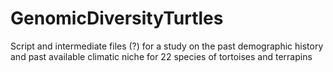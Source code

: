 # GenomicDiversityTurtles
Script and intermediate files (?) for a study on the past demographic history and past available climatic niche for 22 species of tortoises and terrapins
